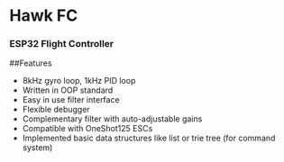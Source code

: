# Hawk FC
### ESP32 Flight Controller

##Features
- 8kHz gyro loop, 1kHz PID loop
- Written in OOP standard
- Easy in use filter interface
- Flexible debugger
- Complementary filter with auto-adjustable gains
- Compatible with OneShot125 ESCs
- Implemented basic data structures like list or trie tree (for command system)